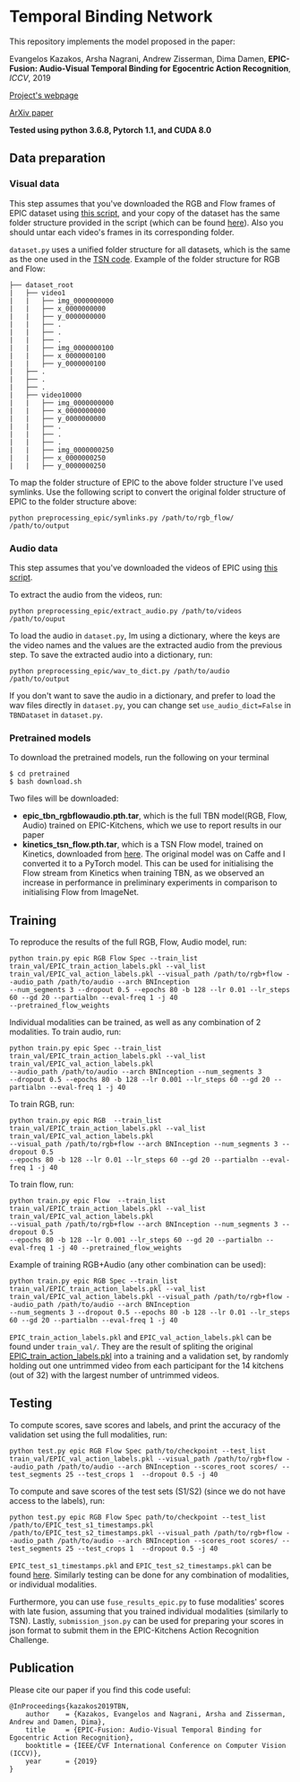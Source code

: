 # Temporal Binding Network


This repository implements the model proposed in the paper:

Evangelos Kazakos, Arsha Nagrani, Andrew Zisserman, Dima Damen, <strong>EPIC-Fusion: Audio-Visual Temporal Binding for Egocentric Action Recognition</strong>, <em>ICCV</em>, 2019

[Project's webpage](https://ekazakos.github.io/TBN/)

[ArXiv paper](https://arxiv.org/abs/1908.08498)

**Tested using python 3.6.8, Pytorch 1.1, and CUDA 8.0**

## Data preparation

### Visual data

This step assumes that you've downloaded the RGB and Flow frames of EPIC dataset using [this script](https://github.com/epic-kitchens/download-scripts/blob/master/download_frames_rgb_flow.sh), and your copy of the dataset has the same folder structure 
provided in the script (which can be found [here](https://data.bris.ac.uk/data/dataset/3h91syskeag572hl6tvuovwv4d)). Also you should untar each video's frames in its corresponding folder. 

`dataset.py` uses a unified folder structure for all datasets, which is the same as the one used in the [TSN code](https://github.com/yjxiong/tsn-pytorch). Example of the folder structure for RGB and Flow:

```
├── dataset_root
|   ├── video1
|   |   ├── img_0000000000
|   |   ├── x_0000000000
|   |   ├── y_0000000000
|   |   ├── .
|   |   ├── .
|   |   ├── .
|   |   ├── img_0000000100
|   |   ├── x_0000000100
|   |   ├── y_0000000100
|   ├── .
|   ├── .
|   ├── .
|   ├── video10000
|   |   ├── img_0000000000
|   |   ├── x_0000000000
|   |   ├── y_0000000000
|   |   ├── .
|   |   ├── .
|   |   ├── .
|   |   ├── img_0000000250
|   |   ├── x_0000000250
|   |   ├── y_0000000250
```
        
To map the folder structure of EPIC to the above folder structure I've used symlinks. Use the following script to convert
the original folder structure of EPIC to the folder structure above:

```
python preprocessing_epic/symlinks.py /path/to/rgb_flow/ /path/to/output
```

### Audio data

This step assumes that you've downloaded the videos of EPIC using [this script](https://github.com/epic-kitchens/download-scripts/blob/master/download_videos.sh).

To extract the audio from the videos, run:

```
python preprocessing_epic/extract_audio.py /path/to/videos /path/to/ouput
```

To load the audio in `dataset.py`, Im using a dictionary, where the keys are the video names and the values are the extracted audio from the previous step. To save the extracted audio into a dictionary, run:

```
python preprocessing_epic/wav_to_dict.py /path/to/audio /path/to/output
```

If you don't want to save the audio in a dictionary, and prefer to load the wav files directly in `dataset.py`, you can
change set `use_audio_dict=False` in `TBNDataset` in `dataset.py`.

### Pretrained models

To download the pretrained models, run the following on your terminal

```
$ cd pretrained
$ bash download.sh
```

Two files will be downloaded:

* **epic_tbn_rgbflowaudio.pth.tar**, which is the full TBN model(RGB, Flow, Audio) trained on EPIC-Kitchens, which we use to report results in our paper 
* **kinetics_tsn_flow.pth.tar**, which is a TSN Flow model, trained on Kinetics, downloaded from [here](http://yjxiong.me/others/kinetics_action/). The original model was on Caffe and I converted it to a PyTorch model. This can be used for initialising the Flow stream from Kinetics when training TBN, as we observed an increase in performance in preliminary experiments in comparison to initialising Flow from ImageNet.   

## Training

To reproduce the results of the full RGB, Flow, Audio model, run:
```
python train.py epic RGB Flow Spec --train_list train_val/EPIC_train_action_labels.pkl --val_list train_val/EPIC_val_action_labels.pkl --visual_path /path/to/rgb+flow --audio_path /path/to/audio --arch BNInception 
--num_segments 3 --dropout 0.5 --epochs 80 -b 128 --lr 0.01 --lr_steps 60 --gd 20 --partialbn --eval-freq 1 -j 40 
--pretrained_flow_weights
```

Individual modalities can be trained, as well as any combination of 2 modalities. 
To train audio, run:
```
python train.py epic Spec --train_list train_val/EPIC_train_action_labels.pkl --val_list train_val/EPIC_val_action_labels.pkl 
--audio_path /path/to/audio --arch BNInception --num_segments 3 
--dropout 0.5 --epochs 80 -b 128 --lr 0.001 --lr_steps 60 --gd 20 --partialbn --eval-freq 1 -j 40 
```

To train RGB, run:
```
python train.py epic RGB  --train_list train_val/EPIC_train_action_labels.pkl --val_list train_val/EPIC_val_action_labels.pkl 
--visual_path /path/to/rgb+flow --arch BNInception --num_segments 3 --dropout 0.5 
--epochs 80 -b 128 --lr 0.01 --lr_steps 60 --gd 20 --partialbn --eval-freq 1 -j 40 
```

To train flow, run:
```
python train.py epic Flow  --train_list train_val/EPIC_train_action_labels.pkl --val_list train_val/EPIC_val_action_labels.pkl 
--visual_path /path/to/rgb+flow --arch BNInception --num_segments 3 --dropout 0.5 
--epochs 80 -b 128 --lr 0.001 --lr_steps 60 --gd 20 --partialbn --eval-freq 1 -j 40 --pretrained_flow_weights
```

Example of training RGB+Audio (any other combination can be used):
```
python train.py epic RGB Spec --train_list train_val/EPIC_train_action_labels.pkl --val_list train_val/EPIC_val_action_labels.pkl --visual_path /path/to/rgb+flow --audio_path /path/to/audio --arch BNInception 
--num_segments 3 --dropout 0.5 --epochs 80 -b 128 --lr 0.01 --lr_steps 60 --gd 20 --partialbn --eval-freq 1 -j 40 
```

`EPIC_train_action_labels.pkl` and `EPIC_val_action_labels.pkl` can be found under `train_val/`. They are the result of spliting the original [EPIC_train_action_labels.pkl](https://github.com/epic-kitchens/annotations/blob/master/EPIC_train_action_labels.csv) into a training and a validation set, by randomly holding out  one untrimmed video from each participant for the 14 kitchens (out of 32) with the largest number of untrimmed videos.  

## Testing

To compute scores, save scores and labels, and print the accuracy of the validation set using the full modalities, run:

```
python test.py epic RGB Flow Spec path/to/checkpoint --test_list train_val/EPIC_val_action_labels.pkl --visual_path /path/to/rgb+flow --audio_path /path/to/audio --arch BNInception --scores_root scores/ --test_segments 25 --test_crops 1  --dropout 0.5 -j 40
```

To compute and save scores of the test sets (S1/S2) (since we do not have access to the labels), run:

```
python test.py epic RGB Flow Spec path/to/checkpoint --test_list /path/to/EPIC_test_s1_timestamps.pkl /path/to/EPIC_test_s2_timestamps.pkl --visual_path /path/to/rgb+flow --audio_path /path/to/audio --arch BNInception --scores_root scores/ --test_segments 25 --test_crops 1  --dropout 0.5 -j 40
```

`EPIC_test_s1_timestamps.pkl` and `EPIC_test_s2_timestamps.pkl` can be found [here](https://github.com/epic-kitchens/annotations). Similarly testing can be done for any combination of modalities, or individual modalities.

Furthermore, you can use `fuse_results_epic.py` to fuse modalities' scores with late fusion, assuming that you trained individual modalities (similarly to TSN). Lastly, `submission_json.py` can be used for preparing your scores in json format to submit them in the EPIC-Kitchens Action Recognition Challenge. 

## Publication

Please cite our paper if you find this code useful:

```
@InProceedings{kazakos2019TBN,
    author    = {Kazakos, Evangelos and Nagrani, Arsha and Zisserman, Andrew and Damen, Dima},
    title     = {EPIC-Fusion: Audio-Visual Temporal Binding for Egocentric Action Recognition},
    booktitle = {IEEE/CVF International Conference on Computer Vision (ICCV)},
    year      = {2019}
}
```
